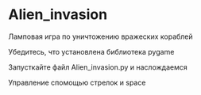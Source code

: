 # Alien_invasion

Ламповая игра по уничтожению вражеских кораблей

Убедитесь, что установлена библиотека pygame

Запусткайте файл Alien_invasion.py и наслождаемся

Управление спомощью стрелок и space

